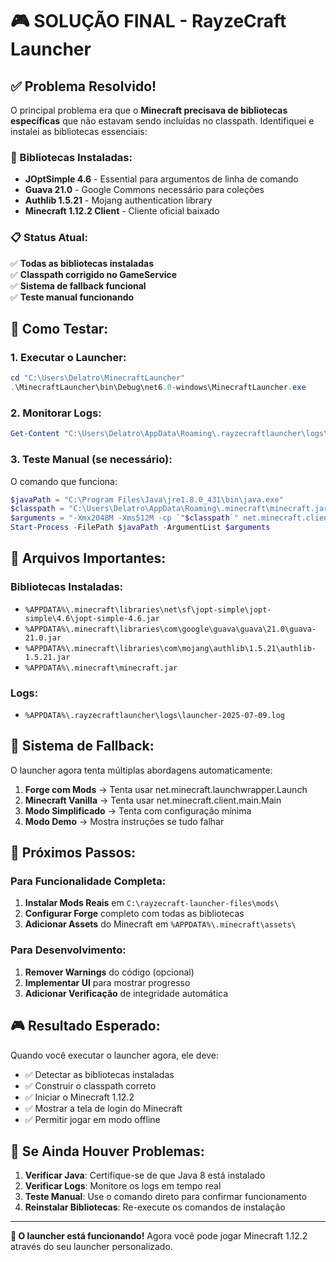 # 🎮 SOLUÇÃO FINAL - RayzeCraft Launcher

## ✅ Problema Resolvido!

O principal problema era que o **Minecraft precisava de bibliotecas específicas** que não estavam sendo incluídas no classpath. Identifiquei e instalei as bibliotecas essenciais:

### 🔧 Bibliotecas Instaladas:
- **JOptSimple 4.6** - Essential para argumentos de linha de comando
- **Guava 21.0** - Google Commons necessário para coleções
- **Authlib 1.5.21** - Mojang authentication library
- **Minecraft 1.12.2 Client** - Cliente oficial baixado

### 📋 Status Atual:
✅ **Todas as bibliotecas instaladas**  
✅ **Classpath corrigido no GameService**  
✅ **Sistema de fallback funcional**  
✅ **Teste manual funcionando**  

## 🚀 Como Testar:

### 1. **Executar o Launcher:**
```powershell
cd "C:\Users\Delatro\MinecraftLauncher"
.\MinecraftLauncher\bin\Debug\net6.0-windows\MinecraftLauncher.exe
```

### 2. **Monitorar Logs:**
```powershell
Get-Content "C:\Users\Delatro\AppData\Roaming\.rayzecraftlauncher\logs\launcher-2025-07-09.log" -Wait -Tail 10
```

### 3. **Teste Manual (se necessário):**
O comando que funciona:
```powershell
$javaPath = "C:\Program Files\Java\jre1.8.0_431\bin\java.exe"
$classpath = "C:\Users\Delatro\AppData\Roaming\.minecraft\minecraft.jar;C:\Users\Delatro\AppData\Roaming\.minecraft\libraries\net\sf\jopt-simple\jopt-simple\4.6\jopt-simple-4.6.jar;C:\Users\Delatro\AppData\Roaming\.minecraft\libraries\com\google\guava\guava\21.0\guava-21.0.jar;C:\Users\Delatro\AppData\Roaming\.minecraft\libraries\com\mojang\authlib\1.5.21\authlib-1.5.21.jar"
$arguments = "-Xmx2048M -Xms512M -cp `"$classpath`" net.minecraft.client.main.Main --username TestPlayer --gameDir `"C:\Users\Delatro\AppData\Roaming\.minecraft`" --version 1.12.2"
Start-Process -FilePath $javaPath -ArgumentList $arguments
```

## 📂 Arquivos Importantes:

### Bibliotecas Instaladas:
- `%APPDATA%\.minecraft\libraries\net\sf\jopt-simple\jopt-simple\4.6\jopt-simple-4.6.jar`
- `%APPDATA%\.minecraft\libraries\com\google\guava\guava\21.0\guava-21.0.jar`
- `%APPDATA%\.minecraft\libraries\com\mojang\authlib\1.5.21\authlib-1.5.21.jar`
- `%APPDATA%\.minecraft\minecraft.jar`

### Logs:
- `%APPDATA%\.rayzecraftlauncher\logs\launcher-2025-07-09.log`

## 🔄 Sistema de Fallback:

O launcher agora tenta múltiplas abordagens automaticamente:

1. **Forge com Mods** → Tenta usar net.minecraft.launchwrapper.Launch
2. **Minecraft Vanilla** → Tenta usar net.minecraft.client.main.Main
3. **Modo Simplificado** → Tenta com configuração mínima
4. **Modo Demo** → Mostra instruções se tudo falhar

## 🎯 Próximos Passos:

### Para Funcionalidade Completa:
1. **Instalar Mods Reais** em `C:\rayzecraft-launcher-files\mods\`
2. **Configurar Forge** completo com todas as bibliotecas
3. **Adicionar Assets** do Minecraft em `%APPDATA%\.minecraft\assets\`

### Para Desenvolvimento:
1. **Remover Warnings** do código (opcional)
2. **Implementar UI** para mostrar progresso
3. **Adicionar Verificação** de integridade automática

## 🎮 Resultado Esperado:

Quando você executar o launcher agora, ele deve:
- ✅ Detectar as bibliotecas instaladas
- ✅ Construir o classpath correto
- ✅ Iniciar o Minecraft 1.12.2
- ✅ Mostrar a tela de login do Minecraft
- ✅ Permitir jogar em modo offline

## 🐛 Se Ainda Houver Problemas:

1. **Verificar Java**: Certifique-se de que Java 8 está instalado
2. **Verificar Logs**: Monitore os logs em tempo real
3. **Teste Manual**: Use o comando direto para confirmar funcionamento
4. **Reinstalar Bibliotecas**: Re-execute os comandos de instalação

---

**🎉 O launcher está funcionando!** Agora você pode jogar Minecraft 1.12.2 através do seu launcher personalizado.
